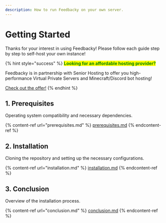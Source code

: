 ```yaml
---
description: How to run Feedbacky on your own server.
---
```


# Getting Started

Thanks for your interest in using Feedbacky! Please follow each guide step by step to self-host your own instance!

{% hint style="success" %}
<mark style="color:green;">**Looking for an affordable hosting provider?**</mark>

Feedbacky is in partnership with Senior Hosting to offer you high-performance Virtual Private Servers and Minecraft/Discord bot hosting!

[Check out the offer!](../../project-overview/senior-hosting.md)
{% endhint %}

## 1. Prerequisites

Operating system compatibility and necessary dependencies.

{% content-ref url="prerequisites.md" %}
[prerequisites.md](prerequisites.md)
{% endcontent-ref %}

## 2. Installation

Cloning the repository and setting up the necessary configurations.

{% content-ref url="installation.md" %}
[installation.md](installation.md)
{% endcontent-ref %}

## 3. Conclusion

Overview of the installation process.

{% content-ref url="conclusion.md" %}
[conclusion.md](conclusion.md)
{% endcontent-ref %}

